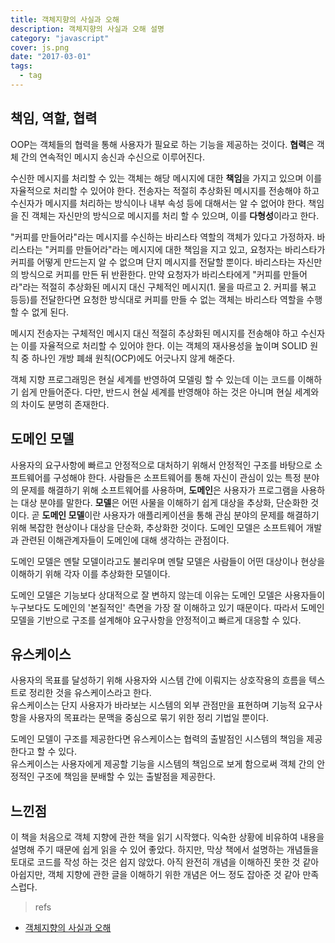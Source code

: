 ```yaml
---
title: 객체지향의 사실과 오해
description: 객체지향의 사실과 오해 설명
category: "javascript"
cover: js.png
date: "2017-03-01"
tags:
  - tag
---
```


## 책임, 역할, 협력

OOP는 객체들의 협력을 통해 사용자가 필요로 하는 기능을 제공하는 것이다. **협력**은 객체 간의 연속적인 메시지 송신과 수신으로 이루어진다.

수신한 메시지를 처리할 수 있는 객체는 해당 메시지에 대한 **책임**을 가지고 있으며 이를 자율적으로 처리할 수 있어야 한다. 전송자는 적절히 추상화된 메시지를 전송해야 하고 수신자가 메시지를 처리하는 방식이나 내부 속성 등에 대해서는 알 수 없어야 한다. 책임을 진 객체는 자신만의 방식으로 메시지를 처리 할 수 있으며, 이를 **다형성**이라고 한다.

"커피를 만들어라"라는 메시지를 수신하는 바리스타 역할의 객체가 있다고 가정하자. 바리스타는 "커피를 만들어라"라는 메시지에 대한 책임을 지고 있고, 요청자는 바리스타가 커피를 어떻게 만드는지 알 수 없으며 단지 메시지를 전달할 뿐이다. 바리스타는 자신만의 방식으로 커피를 만든 뒤 반환한다. 만약 요청자가 바리스타에게 "커피를 만들어라"라는 적절히 추상화된 메시지 대신 구체적인 메시지(1. 물을 따르고 2. 커피를 볶고 등등)를 전달한다면 요청한 방식대로 커피를 만들 수 없는 객체는 바리스타 역할을 수행할 수 없게 된다.

메시지 전송자는 구체적인 메시지 대신 적절히 추상화된 메시지를 전송해야 하고 수신자는 이를 자율적으로 처리할 수 있어야 한다. 이는 객체의 재사용성을 높이며 SOLID 원칙 중 하나인 개방 폐쇄 원칙(OCP)에도 어긋나지 않게 해준다.

객체 지향 프로그래밍은 현실 세계를 반영하여 모델링 할 수 있는데 이는 코드를 이해하기 쉽게 만들어준다. 다만, 반드시 현실 세계를 반영해야 하는 것은 아니며 현실 세계와의 차이도 분명히 존재한다.

## 도메인 모델

사용자의 요구사항에 빠르고 안정적으로 대처하기 위해서 안정적인 구조를 바탕으로 소프트웨어를 구성해야 한다. 사람들은 소프트웨어를 통해 자신이 관심이 있는 특정 분야의 문제를 해결하기 위해 소프트웨어를 사용하며, **도메인**은 사용자가 프로그램을 사용하는 대상 분야를 말한다. **모델**은 어떤 사물을 이해하기 쉽게 대상을 추상화, 단순화한 것이다. 곧 **도메인 모델**이란 사용자가 애플리케이션을 통해 관심 분야의 문제를 해결하기 위해 복잡한 현상이나 대상을 단순화, 추상화한 것이다. 도메인 모델은 소프트웨어 개발과 관련된 이해관계자들이 도메인에 대해 생각하는 관점이다.

도메인 모델은 멘탈 모델이라고도 불리우며 멘탈 모델은 사람들이 어떤 대상이나 현상을 이해하기 위해 각자 이를 추상화한 모델이다.

도메인 모델은 기능보다 상대적으로 잘 변하지 않는데 이유는 도메인 모델은 사용자들이 누구보다도 도메인의 '본질적인' 측면을 가장 잘 이해하고 있기 때문이다. 따라서 도메인 모델을 기반으로 구조를 설계해야 요구사항을 안정적이고 빠르게 대응할 수 있다.

## 유스케이스

사용자의 목표를 달성하기 위해 사용자와 시스템 간에 이뤄지는 상호작용의 흐름을 텍스트로 정리한 것을 유스케이스라고 한다.  
유스케이스는 단지 사용자가 바라보는 시스템의 외부 관점만을 표현하며 기능적 요구사항을 사용자의 목표라는 문맥을 중심으로 묶기 위한 정리 기법일 뿐이다.

도메인 모델이 구조를 제공한다면 유스케이스는 협력의 출발점인 시스템의 책임을 제공한다고 할 수 있다.  
유스케이스는 사용자에게 제공할 기능을 시스템의 책임으로 보게 함으로써 객체 간의 안정적인 구조에 책임을 분배할 수 있는 출발점을 제공한다.

## 느낀점

이 책을 처음으로 객체 지향에 관한 책을 읽기 시작했다. 익숙한 상황에 비유하여 내용을 설명해 주기 때문에 쉽게 읽을 수 있어 좋았다. 하지만, 막상 책에서 설명하는 개념들을 토대로 코드를 작성 하는 것은 쉽지 않았다. 아직 완전히 개념을 이해하진 못한 것 같아 아쉽지만, 객체 지향에 관한 글을 이해하기 위한 개념은 어느 정도 잡아준 것 같아 만족스럽다.

> refs

- [객체지향의 사실과 오해](http://www.yes24.com/Product/Goods/18249021)
